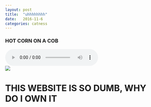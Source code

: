 ```yaml
---
layout: post
title:  "uhhhhhhhh"
date:   2016-11-6
categories: catness
---
```

<html>
<body>
<h3>HOT CORN ON A COB</h3>
<div id="musicpls">
<audio src="https://www.dropbox.com/s/up5hnasiheyoaeo/Mickey%20Mouse%20Clubhouse%20Theme%20Song%20HD%20%20%20Lyrics.mp3?dl=0" controls preload="auto" autobuffer autoplay></audio>
</div>
<img src="http://www.publicdomainpictures.net/pictures/30000/velka/annoyed-cat.jpg"/>
<h1>THIS WEBSITE IS SO DUMB, WHY DO I OWN IT
</h1>
</body>
</html>
